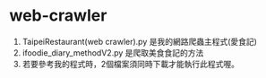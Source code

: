 # web-crawler

1. TaipeiRestaurant(web crawler).py 是我的網路爬蟲主程式(愛食記)
2. ifoodie_diary_methodV2.py 是爬取美食食記的方法
3. 若要參考我的程式時，2個檔案須同時下載才能執行此程式喔。
